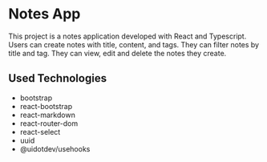 <h1>Notes App</h1>

<p>This project is a notes application developed with React and Typescript. Users can create notes with title, content, and tags. They can filter notes by title and tag. They can view, edit and delete the notes they create.</p>

<h2>Used Technologies</h2>

<ul>

<li>bootstrap</li>
<li>react-bootstrap</li>
<li>react-markdown</li>
<li>react-router-dom</li>
<li>react-select</li>
<li>uuid</li>
<li>@uidotdev/usehooks</li>

</ul>
